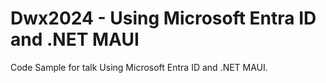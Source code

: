 # Dwx2024 - Using Microsoft Entra ID and .NET MAUI



Code Sample for talk Using Microsoft Entra ID and .NET MAUI.